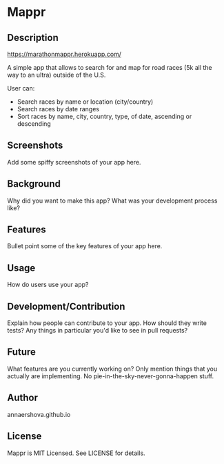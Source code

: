 # Mappr

## Description

https://marathonmappr.herokuapp.com/

A simple app that allows to search for and map for road races (5k all the way to an ultra) outside of the U.S.

User can:

* Search races by name or location (city/country)
* Search races by date ranges
* Sort races by name, city, country, type, of date, ascending or descending

## Screenshots

Add some spiffy screenshots of your app here.

## Background

Why did you want to make this app? What was your development process
like?

## Features

Bullet point some of the key features of your app here.

## Usage

How do users use your app?

## Development/Contribution

Explain how people can contribute to your app. How should they write tests?
Any things in particular you'd like to see in pull requests?

## Future

What features are you currently working on? Only mention things that you
actually are implementing. No pie-in-the-sky-never-gonna-happen stuff.

## Author

annaershova.github.io

## License

Mappr is MIT Licensed. See LICENSE for details.